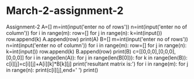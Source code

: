 # March-2-assignment-2
Assignment-2
A=[]
m=int(input('enter no of rows'))
n=int(input('enter no of column'))
for i in range(m):
    row=[]
    for j in range(n):
        k=int(input())
        row.append(k)
    A.append(row)
print(A)
B=[]
m=int(input('enter no of rows'))
n=int(input('enter no of column'))
for i in range(m):
    row=[]
    for j in range(n):
        k=int(input())
        row.append(k)
    B.append(row)
print(B)
c=[[0,0,0],[0,0,0],[0,0,0]]
for i in range(len(A)):
    for j in range(len(B[0])):
        for k in range(len(B)):
            c[i][j]=c[i][j]+A[i][k]*B[k][j]
print('resultant matrix is:')
for i in range(m):
    for j in range(n):
        print(c[i][j],end=' ')
    print()
